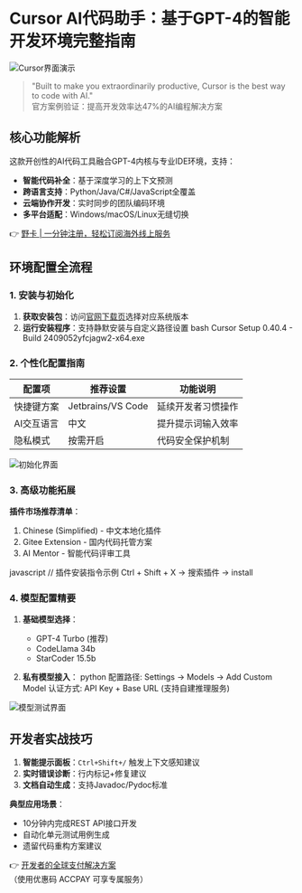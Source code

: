 # Cursor AI代码助手：基于GPT-4的智能开发环境完整指南

![Cursor界面演示](https://bbtdd.com/wp-content/uploads/img/94186259.webp)

> "Built to make you extraordinarily productive, Cursor is the best way to code with AI."  
> 官方案例验证：提高开发效率达47%的AI编程解决方案

## 核心功能解析
这款开创性的AI代码工具融合GPT-4内核与专业IDE环境，支持：
- **智能代码补全**：基于深度学习的上下文预测
- **跨语言支持**：Python/Java/C#/JavaScript全覆盖
- **云端协作开发**：实时同步的团队编码环境
- **多平台适配**：Windows/macOS/Linux无缝切换

👉 [野卡 | 一分钟注册，轻松订阅海外线上服务](https://bbtdd.com/yeka)

## 环境配置全流程

### 1. 安装与初始化
1. **获取安装包**：访问[官网下载页](https://cursor.so)选择对应系统版本
2. **运行安装程序**：支持静默安装与自定义路径设置
   bash
   Cursor Setup 0.40.4 - Build 2409052yfcjagw2-x64.exe
   

### 2. 个性化配置指南
| 配置项            | 推荐设置           | 功能说明                     |
|-------------------|-------------------|----------------------------|
| 快捷键方案        | Jetbrains/VS Code | 延续开发者习惯操作           |
| AI交互语言        | 中文              | 提升提示词输入效率           |
| 隐私模式          | 按需开启          | 代码安全保护机制             |

![初始化界面](https://bbtdd.com/wp-content/uploads/img/679150295410247.webp)

### 3. 高级功能拓展
**插件市场推荐清单**：
1. Chinese (Simplified) - 中文本地化插件
2. Gitee Extension - 国内代码托管方案
3. AI Mentor - 智能代码评审工具

javascript
// 插件安装指令示例
Ctrl + Shift + X → 搜索插件 → install


### 4. 模型配置精要
1. **基础模型选择**：
   - GPT-4 Turbo (推荐)
   - CodeLlama 34b
   - StarCoder 15.5b

2. **私有模型接入**：
   python
   配置路径: Settings → Models → Add Custom Model
   认证方式: API Key + Base URL (支持自建推理服务)
   

![模型测试界面](https://bbtdd.com/wp-content/uploads/img/2260594637691.webp)

## 开发者实战技巧
1. **智能提示面板**：`Ctrl+Shift+/` 触发上下文感知建议
2. **实时错误诊断**：行内标记+修复建议
3. **文档自动生成**：支持Javadoc/Pydoc标准

**典型应用场景**：
- 10分钟内完成REST API接口开发
- 自动化单元测试用例生成
- 遗留代码重构方案建议

👉 [开发者的全球支付解决方案](https://bbtdd.com/yeka)  
（使用优惠码 ACCPAY 可享专属服务）